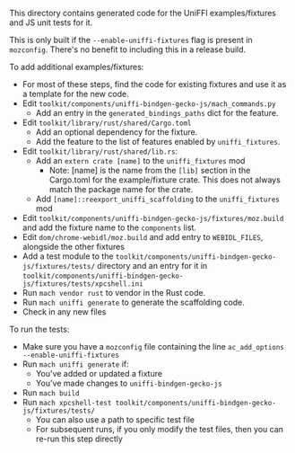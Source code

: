 This directory contains generated code for the UniFFI examples/fixtures and JS
unit tests for it.

This is only built if the `--enable-uniffi-fixtures` flag is present in
`mozconfig`.  There's no benefit to including this in a release build.

To add additional examples/fixtures:
  - For most of these steps, find the code for existing fixtures and use it as a template for the new code.
  - Edit `toolkit/components/uniffi-bindgen-gecko-js/mach_commands.py`
    - Add an entry in the `generated_bindings_paths` dict for the feature.
  - Edit `toolkit/library/rust/shared/Cargo.toml`
    - Add an optional dependency for the fixture.
    - Add the feature to the list of features enabled by `uniffi_fixtures`.
  - Edit `toolkit/library/rust/shared/lib.rs`:
     - Add an `extern crate [name]` to the `uniffi_fixtures` mod
       - Note: [name] is the name from the `[lib]` section in the Cargo.toml
         for the example/fixture crate.  This does not always match the package
         name for the crate.
     - Add `[name]::reexport_uniffi_scaffolding` to the `uniffi_fixtures` mod
  - Edit `toolkit/components/uniffi-bindgen-gecko-js/fixtures/moz.build` and add the fixture name to the `components`
    list.
  - Edit `dom/chrome-webidl/moz.build` and add entry to `WEBIDL_FILES`, alongside the other fixtures
  - Add a test module to the `toolkit/components/uniffi-bindgen-gecko-js/fixtures/tests/` directory and an entry for it
    in `toolkit/components/uniffi-bindgen-gecko-js/fixtures/tests/xpcshell.ini`
  - Run `mach vendor rust` to vendor in the Rust code.
  - Run `mach uniffi generate` to generate the scaffolding code.
  - Check in any new files

To run the tests:
  - Make sure you have a `mozconfig` file containing the line `ac_add_options --enable-uniffi-fixtures`
  - Run `mach uniffi generate` if:
    - You've added or updated a fixture
    - You've made changes to `uniffi-bindgen-gecko-js`
  - Run `mach build`
  - Run `mach xpcshell-test toolkit/components/uniffi-bindgen-gecko-js/fixtures/tests/`
    - You can also use a path to specific test file
    - For subsequent runs, if you only modify the test files, then you can re-run this step directly
